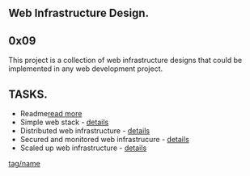 Web Infrastructure Design.
--------------------------
0x09
----


This project is a collection of web infrastructure designs that could be implemented in any web development project.

TASKS.
------
* Readme[read more](README.md)
* Simple web stack - [details](0-simple_web-stack.md)
* Distributed web infrastructure - [details](1-distributed_web_infrastructure.md)
* Secured and monitored web infrastrucure - [details](2-secured_and_monitored_web_infrastructure.md)
* Scaled up web infrastructure - [details](3-scale_up.md)




[tag/name](link_goes_here)
